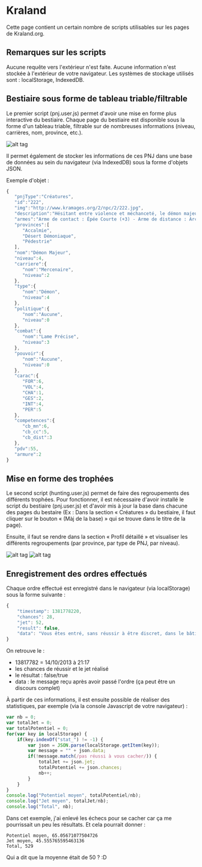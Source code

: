 Kraland
==
Cette page contient un certain nombre de scripts utilisables sur les pages de Kraland.org.

Remarques sur les scripts
--
Aucune requête vers l'extérieur n'est faite.
Aucune information n'est stockée à l'extérieur de votre navigateur. Les systèmes de stockage utilisés sont : localStorage, IndexedDB.

Bestiaire sous forme de tableau triable/filtrable
--
Le premier script (pnj.user.js) permet d'avoir une mise en forme plus interactive du bestiaire.
Chaque page du bestiaire est disponible sous la forme d'un tableau triable, filtrable sur de nombreuses informations (niveau, carrières, nom, province, etc.).

![alt tag](http://i.imgur.com/gfETyud.png)

Il permet également de stocker les informations de ces PNJ dans une base de données au sein du navigateur (via IndexedDB) sous la forme d'objets JSON.

Exemple d'objet :
```javascript
{
   "pnjType":"Créatures",
   "id":"222",
   "img":"http://www.kramages.org/2/npc/2/222.jpg",
   "description":"Hésitant entre violence et méchanceté, le démon majeur combine généralement les deux dans ses relations avec les êtres humains. Il peut être invoqué par un puissant sorcier pour agresser quelqu´un.",
   "armes":"Arme de contact : Épée Courte (+3) - Arme de distance : Arc (+2)",
   "provinces":[
      "Accalmie",
      "Désert Démoniaque",
      "Pédestrie"
   ],
   "nom":"Démon Majeur",
   "niveau":4,
   "carriere":{
      "nom":"Mercenaire",
      "niveau":2
   },
   "type":{
      "nom":"Démon",
      "niveau":4
   },
   "politique":{
      "nom":"Aucune",
      "niveau":0
   },
   "combat":{
      "nom":"Lame Précise",
      "niveau":3
   },
   "pouvoir":{
      "nom":"Aucune",
      "niveau":0
   },
   "carac":{
      "FOR":6,
      "VOL":4,
      "CHA":1,
      "GES":2,
      "INT":4,
      "PER":5
   },
   "competences":{
      "cb_mn":6,
      "cb_cc":5,
      "cb_dist":3
   },
   "pdv":55,
   "armure":2
}
```
Mise en forme des trophées
--
Le second script (hunting.user.js) permet de faire des regroupements des différents trophées. Pour fonctionner, il est nécessaire d'avoir installé le script du bestiaire (pnj.user.js) et d'avoir mis à jour la base dans chacune des pages du bestaire (Ex : Dans la section « Créatures » du bestiaire, il faut cliquer sur le bouton « (Màj de la base) » qui se trouve dans le titre de la page).

Ensuite, il faut se rendre dans la section « Profil détaillé » et visualiser les différents regroupements (par province, par type de PNJ, par niveau).

![alt tag](http://i.imgur.com/Wwwwpyx.png)
![alt tag](http://i.imgur.com/Ho74k9B.png)


Enregistrement des ordres effectués
--
Chaque ordre effectué est enregistré dans le navigateur (via localStorage) sous la forme suivante :
```javascript
{
    "timestamp": 1381778220,
    "chances": 28,
    "jet": 52,
    "result": false,
    "data": "Vous êtes entré, sans réussir à être discret, dans le bâtiment Hôtel « Le Jus de Citrouille » [19,8]."
}
```
On retrouve le :
 - 13817782 = 14/10/2013 à 21:17
 - les chances de réussir et le jet réalisé
 - le résultat : false/true
 - data : le message reçu après avoir passé l'ordre (ça peut être un discours complet)
 
À partir de ces informations, il est ensuite possible de réaliser des statistiques, par exemple (via la console Javascript de votre navigateur) :
```javascript
var nb = 0;
var totalJet = 0;
var totalPotentiel = 0;
for(var key in localStorage) {
    if(key.indexOf("stat_") != -1) {
        var json = JSON.parse(localStorage.getItem(key));
        var message = "" + json.data;
        if(!message.match(/pas réussi à vous cacher/)) {
            totalJet += json.jet;
            totalPotentiel += json.chances;
            nb++;
        }
    }
}
console.log("Potentiel moyen", totalPotentiel/nb);
console.log("Jet moyen", totalJet/nb);
console.log("Total", nb);
```

Dans cet exemple, j'ai enlevé les échecs pour se cacher car ça me pourrissait un peu les résultats. Et cela pourrait donner :
```
Potentiel moyen, 65.05671077504726
Jet moyen, 45.555765595463136
Total, 529
```


Qui a dit que la moyenne était de 50 ? :D
